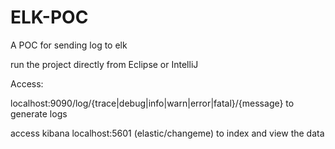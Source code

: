 # ELK-POC
A POC for sending log to elk

run the project directly from Eclipse or IntelliJ

Access:

localhost:9090/log/{trace|debug|info|warn|error|fatal}/{message} to generate logs

access kibana localhost:5601 (elastic/changeme) to index and view the data
